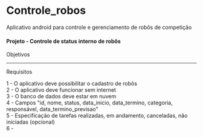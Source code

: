 # Controle_robos
Aplicativo android para controle e gerenciamento de robôs de competição

<h4>Projeto - Controle de status interno de robôs</h4>

Objetivos

---

Requisitos

1 - O aplicativo deve possibilitar o cadastro de robôs<br>
2 - O aplicativo deve funcionar sem internet<br>
3 - O banco de dados deve estar em nuvem<br>
4 - Campos "id, nome, status, data_inicio, data_termino, categoria, responsável, data_termino_previsao"<br>
5 - Especifícação de tarefas realizadas, em andamento, canceladas, não iniciadas (opcional)<br>
6 - 
